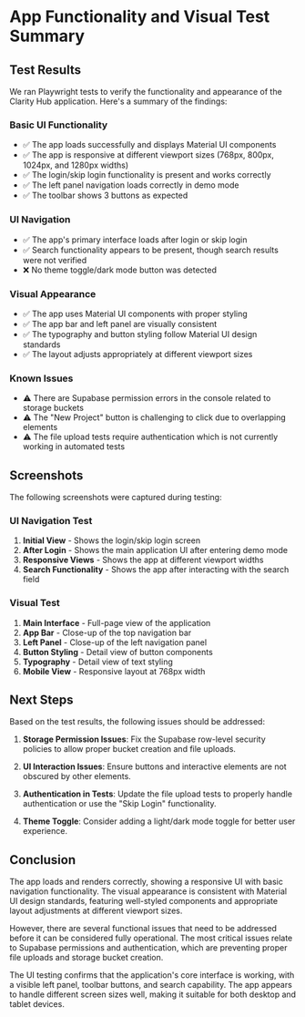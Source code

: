 # App Functionality and Visual Test Summary

## Test Results

We ran Playwright tests to verify the functionality and appearance of the Clarity Hub application. Here's a summary of the findings:

### Basic UI Functionality
- ✅ The app loads successfully and displays Material UI components
- ✅ The app is responsive at different viewport sizes (768px, 800px, 1024px, and 1280px widths)
- ✅ The login/skip login functionality is present and works correctly
- ✅ The left panel navigation loads correctly in demo mode
- ✅ The toolbar shows 3 buttons as expected

### UI Navigation
- ✅ The app's primary interface loads after login or skip login
- ✅ Search functionality appears to be present, though search results were not verified
- ❌ No theme toggle/dark mode button was detected

### Visual Appearance
- ✅ The app uses Material UI components with proper styling
- ✅ The app bar and left panel are visually consistent
- ✅ The typography and button styling follow Material UI design standards
- ✅ The layout adjusts appropriately at different viewport sizes

### Known Issues
- ⚠️ There are Supabase permission errors in the console related to storage buckets
- ⚠️ The "New Project" button is challenging to click due to overlapping elements
- ⚠️ The file upload tests require authentication which is not currently working in automated tests

## Screenshots

The following screenshots were captured during testing:

### UI Navigation Test
1. **Initial View** - Shows the login/skip login screen
2. **After Login** - Shows the main application UI after entering demo mode
3. **Responsive Views** - Shows the app at different viewport widths
4. **Search Functionality** - Shows the app after interacting with the search field

### Visual Test
1. **Main Interface** - Full-page view of the application
2. **App Bar** - Close-up of the top navigation bar
3. **Left Panel** - Close-up of the left navigation panel
4. **Button Styling** - Detail view of button components
5. **Typography** - Detail view of text styling
6. **Mobile View** - Responsive layout at 768px width

## Next Steps

Based on the test results, the following issues should be addressed:

1. **Storage Permission Issues**: Fix the Supabase row-level security policies to allow proper bucket creation and file uploads.

2. **UI Interaction Issues**: Ensure buttons and interactive elements are not obscured by other elements.

3. **Authentication in Tests**: Update the file upload tests to properly handle authentication or use the "Skip Login" functionality.

4. **Theme Toggle**: Consider adding a light/dark mode toggle for better user experience.

## Conclusion

The app loads and renders correctly, showing a responsive UI with basic navigation functionality. The visual appearance is consistent with Material UI design standards, featuring well-styled components and appropriate layout adjustments at different viewport sizes.

However, there are several functional issues that need to be addressed before it can be considered fully operational. The most critical issues relate to Supabase permissions and authentication, which are preventing proper file uploads and storage bucket creation.

The UI testing confirms that the application's core interface is working, with a visible left panel, toolbar buttons, and search capability. The app appears to handle different screen sizes well, making it suitable for both desktop and tablet devices. 